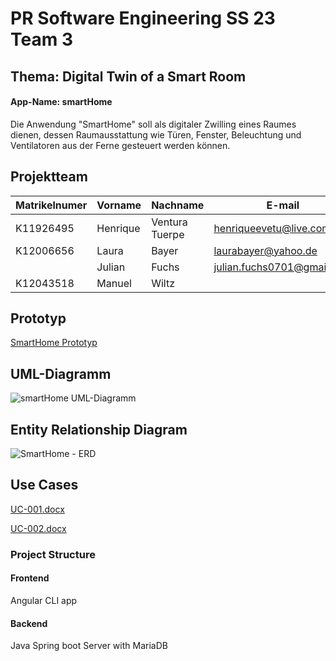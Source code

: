 # PR Software Engineering SS 23 Team 3
## Thema: Digital Twin of a Smart Room 
#### App-Name: smartHome
Die Anwendung "SmartHome" soll als digitaler Zwilling eines Raumes dienen, dessen Raumausstattung wie Türen, Fenster, Beleuchtung und Ventilatoren aus der Ferne gesteuert werden können.

## Projektteam
| Matrikelnumer  | Vorname |  Nachname  | E-mail | Github User |
| ------------- | ------------- | ------------- | ------------- | ------------- |
| K11926495  | Henrique  | Ventura Tuerpe  | henriqueevetu@live.com | henriquevetu  |
| K12006656  | Laura | Bayer  | laurabayer@yahoo.de | laurabayer1 |
|  | Julian | Fuchs  | julian.fuchs0701@gmail.com | FuchsJulianGit  |
| K12043518   | Manuel | Wiltz  |  | manuelwiltz |

## Prototyp
[SmartHome Prototyp](https://www.figma.com/proto/4ABS1OvW4rhJv6nCqljPL8/PR-SE---SmartHome?node-id=1-7&scaling=min-zoom&page-id=0%3A1&starting-point-node-id=1%3A7)

## UML-Diagramm
![smartHome UML-Diagramm](https://user-images.githubusercontent.com/127204960/231849514-8131b017-4459-42df-a81f-a648c06266cf.jpg)

## Entity Relationship Diagram
![SmartHome - ERD](https://user-images.githubusercontent.com/127204960/231849737-aa34717e-7c87-4c80-a875-79d1e49e9fa2.jpeg)


## Use Cases

[UC-001.docx](https://github.com/jku-win-se/teaching.ss23prse.smartroom.team3/files/11224808/UC-001.docx)

[UC-002.docx](https://github.com/jku-win-se/teaching.ss23prse.smartroom.team3/files/11224809/UC-002.docx)




### Project Structure
#### Frontend
Angular CLI app

#### Backend
Java Spring boot Server with MariaDB
